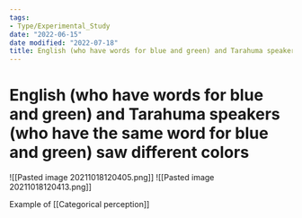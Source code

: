 ```yaml
---
tags:
- Type/Experimental_Study
date: "2022-06-15"
date modified: "2022-07-18"
title: English (who have words for blue and green) and Tarahuma speakers (who have the same word for blue and green) saw different colors
---
```


# English (who have words for blue and green) and Tarahuma speakers (who have the same word for blue and green) saw different colors
![[Pasted image 20211018120405.png]]
![[Pasted image 20211018120413.png]]

Example of [[Categorical perception]]
